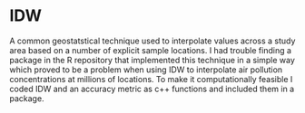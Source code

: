 # IDW

A common geostatstical technique used to interpolate values across a study area based on a number of explicit sample locations. I had trouble finding a package in the R repository that implemented this technique in a simple way which proved to be a problem when using IDW to interpolate air pollution concentrations at millions of locations. To make it computationally feasible I coded IDW and an accuracy metric as c++ functions and included them in a package.
